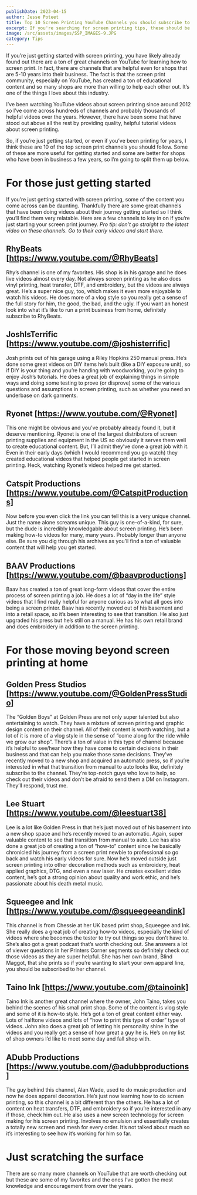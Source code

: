 ```yaml
---
publishDate: 2023-04-15
author: Jesse Poteet
title: Top 10 Screen Printing YouTube Channels you should subscribe to
excerpt: If you're searching for screen printing tips, these should be the channels you look to first.
image: /src/assets/images/SSP_IMAGES-9.JPG
category: Tips
---
```


If you’re just getting started with screen printing, you have likely already found out there are a ton of great channels on YouTube for learning how to screen print. In fact, there are channels that are helpful even for shops that are 5-10 years into their business. The fact is that the screen print community, especially on YouTube, has created a ton of educational content and so many shops are more than willing to help each other out. It’s one of the things I love about this industry.

I’ve been watching YouTube videos about screen printing since around 2012 so I’ve come across hundreds of channels and probably thousands of helpful videos over the years. However, there have been some that have stood out above all the rest by providing quality, helpful tutorial videos about screen printing. 

So, if you’re just getting started, or even if you’ve been printing for years, I think these are 10 of the top screen print channels you should follow. Some of these are more useful for getting started and some are better for shops who have been in business a few years, so I’m going to split them up below.

# For those just getting started
If you’re just getting started with screen printing, some of the content you come across can be daunting. Thankfully there are some great channels that have been doing videos about their journey getting started so I think you’ll find them very relatable. Here are a few channels to key in on if you’re just starting your screen print journey. _Pro tip: don’t go straight to the latest video on these channels. Go to their early videos and start there._

## RhyBeats [https://www.youtube.com/@RhyBeats]
Rhy’s channel is one of my favorites. His shop is in his garage and he does live videos almost every day. Not always screen printing as he also does vinyl printing, heat transfer, DTF, and embroidery, but the videos are always great. He’s a super nice guy, too, which makes it even more enjoyable to watch his videos. He does more of a vlog style so you really get a sense of the full story for him, the good, the bad, and the ugly. If you want an honest look into what it’s like to run a print business from home, definitely subscribe to RhyBeats.

## JoshIsTerrific [https://www.youtube.com/@joshisterrific]
Josh prints out of his garage using a Riley Hopkins 250 manual press. He’s done some great videos on DIY items he’s built (like a DIY exposure unit), so if DIY is your thing and you’re handing with woodworking, you’re going to enjoy Josh’s tutorials. He does a great job of explaining things in simple ways and doing some testing to prove (or disprove) some of the various questions and assumptions in screen printing, such as whether you need an underbase on dark garments.

## Ryonet [https://www.youtube.com/@Ryonet]
This one might be obvious and you’ve probably already found it, but it deserve mentioning. Ryonet is one of the largest distributors of screen printing supplies and equipment in the US so obviously it serves them well to create educational content. But, I’ll admit they’ve done a great job with it. Even in their early days (which I would recommend you go watch) they created educational videos that helped people get started in screen printing. Heck, watching Ryonet’s videos helped me get started.

## Catspit Productions [https://www.youtube.com/@CatspitProductions]
Now before you even click the link you can tell this is a very unique channel. Just the name alone screams unique. This guy is one-of-a-kind, for sure, but the dude is incredibly knowledgable about screen printing. He’s been making how-to videos for many, many years. Probably longer than anyone else. Be sure you dig through his archives as you’ll find a ton of valuable content that will help you get started.

## BAAV Productions [https://www.youtube.com/@baavproductions]
Baav has created a ton of great long-form videos that cover the entire process of screen printing a job. He does a lot of “day in the life” style videos that I find really helpful for anyone curious as to what all goes into being a screen printer. Baav has recently moved out of his basement and into a retail space, so it’s been interesting to see that transition. He also just upgraded his press but he’s still on a manual. He has his own retail brand and does embroidery in addition to the screen printing.

# For those moving beyond screen printing at home

## Golden Press Studios [https://www.youtube.com/@GoldenPressStudio]
The “Golden Boys” at Golden Press are not only super talented but also entertaining to watch. They have a mixture of screen printing and graphic design content on their channel. All of their content is worth watching, but a lot of it is more of a vlog style in the sense of “come along for the ride while we grow our shop”. There’s a ton of value in this type of channel because it’s helpful to see/hear how they have come to certain decisions in their business and that can help you make those same decisions. They’ve recently moved to a new shop and acquired an automatic press, so if you’re interested in what that transition from manual to auto looks like, definitely subscribe to the channel. They’re top-notch guys who love to help, so check out their videos and don’t be afraid to send them a DM on Instagram. They’ll respond, trust me.

## Lee Stuart [https://www.youtube.com/@leestuart38]
Lee is a lot like Golden Press in that he’s just moved out of his basement into a new shop space and he’s recently moved to an automatic. Again, super valuable content to see that transition from manual to auto. Lee has also done a great job of creating a ton of “how-to” content since he basically chronicled his journey from a screen print newbie to professional so go back and watch his early videos for sure. Now he’s moved outside just screen printing into other decoration methods such as embroidery, heat applied graphics, DTG, and even a new laser. He creates excellent video content, he’s got a strong opinion about quality and work ethic, and he’s passionate about his death metal music. 

## Squeegee and Ink [https://www.youtube.com/@squeegeeandink]
This channel is from Chessie at her UK based print shop, Squeegee and Ink. She really does a great job of creating how-to videos, especially the kind of videos where she becomes the tester to try out things so you don’t have to. She’s also got a great podcast that’s worth checking out. She answers a lot of viewer questions in her Printers Corner segments so definitely check out those videos as they are super helpful. She has her own brand, Blind Maggot, that she prints so if you’re wanting to start your own apparel line, you should be subscribed to her channel.

## Taino Ink [https://www.youtube.com/@tainoink]
Taino Ink is another great channel where the owner, John Taino, takes you behind the scenes of his small print shop. Some of the content is vlog style and some of it is how-to style. He’s got a ton of great content either way. Lots of halftone videos and lots of “how to print this type of order” type of videos. John also does a great job of letting his personality shine in the videos and you really get a sense of how great a guy he is. He’s on my list of shop owners I’d like to meet some day and fall shop with.

## ADubb Productions [https://www.youtube.com/@adubbproductions]
The guy behind this channel, Alan Wade, used to do music production and now he does apparel decoration. He’s just now learning how to do screen printing, so this channel is a bit different than the others. He has a lot of content on heat transfers, DTF, and embroidery so if you’re interested in any if those, check him out. He also uses a new screen technology for screen making for his screen printing. Involves no emulsion and essentially creates a totally new screen and mesh for every order. It’s not talked about much so it’s interesting to see how it’s working for him so far.

# Just scratching the surface
There are so many more channels on YouTube that are worth checking out but these are some of my favorites and the ones I’ve gotten the most knowledge and encouragement from over the years. 
